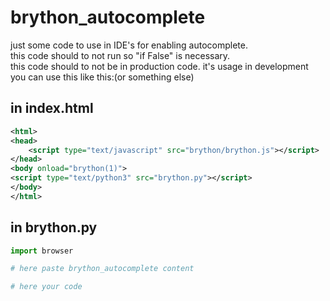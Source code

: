 # brython_autocomplete <br>
just some code to use in IDE's for enabling autocomplete.<br>
this code should to not run so "if False" is necessary.<br>
this code should to not be in production code. it's usage in development<by>
you can use this like this:(or something else)

in index.html
---
```xml
<html>
<head>
    <script type="text/javascript" src="brython/brython.js"></script>
</head>
<body onload="brython(1)">
<script type="text/python3" src="brython.py"></script>
</body>
</html>
```


in brython.py
---
```python
import browser

# here paste brython_autocomplete content

# here your code
```
